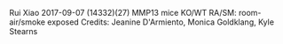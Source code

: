  Rui Xiao 2017-09-07 (14332)(27)
 MMP13 mice KO/WT
 RA/SM: room-air/smoke exposed
 Credits: Jeanine D'Armiento, Monica Goldklang, Kyle Stearns